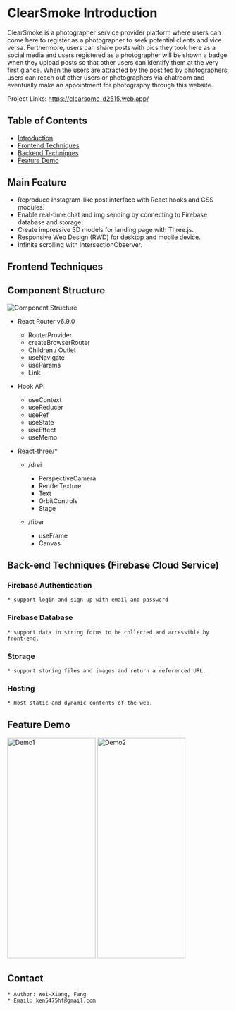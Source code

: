 # ClearSmoke Introduction

<a id="intro"></a>

ClearSmoke is a photographer service provider platform where users can come here to register as a photographer to seek potential clients and vice versa. Furthermore, users can share posts with pics they took here as a social media and users registered as a photographer will be shown a badge when they upload posts so that other users can identify them at the very first glance. When the users are attracted by the post fed by photographers, users can reach out other users or photographers via chatroom and eventually make an appointment for photography through this website.

Project Links: https://clearsome-d2515.web.app/

## Table of Contents

- [Introduction](#intro)
- [Frontend Techniques](#frontendTechniques)
- [Backend Techniques](#backendtechniques)
- [Feature Demo](#featureDemo)

## Main Feature

- Reproduce Instagram-like post interface with React hooks and CSS modules.
- Enable real-time chat and img sending by connecting to Firebase database and storage.
- Create impressive 3D models for landing page with Three.js.
- Responsive Web Design (RWD) for desktop and mobile device.
- Infinite scrolling with intersectionObserver.

## Frontend Techniques

<a id="frontendTechniques"></a>

## Component Structure

![Component Structure](https://firebasestorage.googleapis.com/v0/b/reactpracticewehelp.appspot.com/o/avatar%2FComponent%20Structure.drawio.png?alt=media&token=c17233e1-495b-48f3-bbb2-17a6922b5287)

- React Router v6.9.0
  - RouterProvider
  - createBrowserRouter
  - Children / Outlet
  - useNavigate
  - useParams
  - Link
- Hook API
  - useContext
  - useReducer
  - useRef
  - useState
  - useEffect
  - useMemo
- React-three/\*

  - /drei

    - PerspectiveCamera
    - RenderTexture
    - Text
    - OrbitControls
    - Stage

  - /fiber
    - useFrame
    - Canvas

## Back-end Techniques (Firebase Cloud Service)

<a id="backendtechniques"></a>

### Firebase Authentication

    * support login and sign up with email and password

### Firebase Database

    * support data in string forms to be collected and accessible by front-end.

### Storage

    * support storing files and images and return a referenced URL.

### Hosting

    * Host static and dynamic contents of the web.

## Feature Demo

<a id="featureDemo"></a>

<img src="src/elements/Demo1.gif" alt="Demo1" style="width:200px; height:500px;">
<img src="src/elements/Demo2.gif" alt="Demo2" style="width:200px; height:500px;">

## Contact

    * Author: Wei-Xiang, Fang
    * Email: ken5475ht@gmail.com
